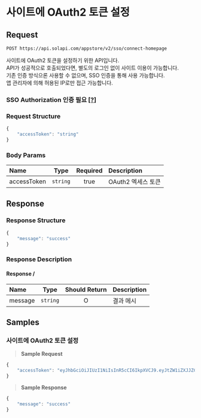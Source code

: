 # 사이트에 OAuth2 토큰 설정

## Request

```text
POST https://api.solapi.com/appstore/v2/sso/connect-homepage
```

사이트에 OAuth2 토큰을 설정하기 위한 API입니다.   
API가 성공적으로 호출되었다면, 별도의 로그인 없이 사이트 이용이 가능합니다.  
기존 인증 방식으론 사용할 수 없으며, SSO 인증을 통해 사용 가능합니다.  
앱 관리자에 의해 허용된 IP로만 접근 가능합니다.

### SSO Authorization 인증 필요 [\[?\]](https://docs.solapi.com/authentication/authentication-sso)

### Request Structure

```javascript
{
    "accessToken": "string"
}
```

### Body Params

| Name | Type | Required | Description |
| :--- | :---: | :---: | :--- |
| accessToken | `string` | true | OAuth2 엑세스 토큰 |

## Response

### Response Structure

```javascript
{
    "message": "success"
}
```

### Response Description

#### Response /

| Name | Type | Should Return | Description |
| :--- | :---: | :---: | :--- |
| message | `string` | O | 결과 메시 |

## Samples

### 사이트에 OAuth2 토큰 설정

> **Sample Request**

```javascript
{
    "accessToken": "eyJhbGciOiJIUzI1NiIsInR5cCI6IkpXVCJ9.eyJtZW1iZXJJZCI6Ik1FTVV3Z19HdkhFTXI0IiwiYWNjb3VudElkIjoiMjEwNzIyMTk2NTM4NjciLCJjbGllbnRJZCI6IkNJRE5VUklHT0NPT0xTTVMiLCJzY29wZSI6IioiLCJkb21haW4iOiJteXNpdGV0ZXN0MC5zb2xhcGkubmV0IiwiaXNXaGl0ZSI6ZmFsc2UsImlzQWRtaW4iOmZhbHNlLCJpYXQiOjE2MjcyMzIwNjYsImV4cCI6MTYyNzMxODQ2Nn0.f8U1VkTEWmE95-y7t2ynqxQw2omYhFKI4Zb5ZVjoFFF"     
}
```

> **Sample Response**

```javascript
{
    "message": "success"
}
```

